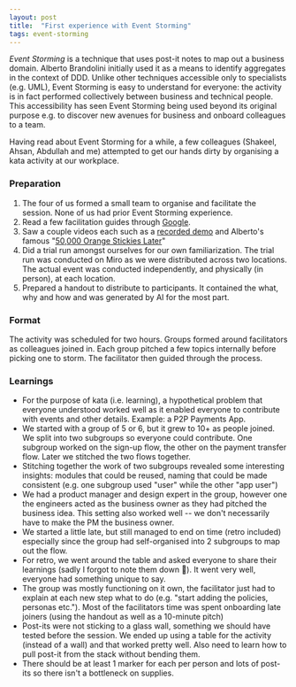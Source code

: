 ```yaml
---
layout: post
title:  "First experience with Event Storming"
tags: event-storming
---
```

_Event Storming_ is a technique that uses post-it notes to map out a business domain.
Alberto Brandolini initially used it as a means to identify aggregates in the context of DDD.
Unlike other techniques accessible only to specialists (e.g. UML),
Event Storming is easy to understand for everyone: the activity is in fact performed collectively between business and technical people.
This accessibility has seen Event Storming being used beyond its original purpose
e.g. to discover new avenues for business and onboard colleagues to a team.

Having read about Event Storming for a while, a few colleagues (Shakeel, Ahsan, Abdullah and me)
attempted to get our hands dirty by organising a kata activity at our workplace.

### Preparation
1. The four of us formed a small team to organise and facilitate the session. None of us had prior Event Storming experience.
2. Read a few facilitation guides through [Google](https://www.google.com/search?q=event+storming+facilitation+guide).
3. Saw a couple videos each such as a [recorded demo](https://youtu.be/xVSaDdj3PVE) and Alberto's famous "[50,000 Orange Stickies Later](https://youtu.be/1i6QYvYhlYQ)"
4. Did a trial run amongst ourselves for our own familiarization. The trial run was conducted on Miro as we were distributed across two locations. The actual event was conducted independently, and physically (in person), at each location.
5. Prepared a handout to distribute to participants. It contained the what, why and how and was generated by AI for the most part.

### Format
The activity was scheduled for two hours. Groups formed around facilitators as
colleagues joined in. Each group pitched a few topics internally before picking
one to storm. The facilitator then guided through the process.

### Learnings
- For the purpose of kata (i.e. learning), a hypothetical problem that everyone understood worked well as it enabled everyone to contribute with events and other details. Example: a P2P Payments App.
- We started with a group of 5 or 6, but it grew to 10+ as people joined. We split into two subgroups so everyone could contribute. One subgroup worked on the sign-up flow, the other on the payment transfer flow. Later we stitched the two flows together.
- Stitching together the work of two subgroups revealed some interesting insights: modules that could be reused, naming that could be made consistent (e.g. one subgroup used "user" while the other "app user")
- We had a product manager and design expert in the group, however one the engineers acted as the business owner as they had pitched the business idea. This setting also worked well -- we don't necessarily have to make the PM the business owner.
- We started a little late, but still managed to end on time (retro included) especially since the group had self-organised into 2 subgroups to map out the flow.
- For retro, we went around the table and asked everyone to share their learnings (sadly I forgot to note them down :see_no_evil:). It went very well, everyone had something unique to say.
- The group was mostly functioning on it own, the facilitator just had to explain at each new step what to do (e.g. "start adding the policies, personas etc."). Most of the facilitators time was spent onboarding late joiners (using the handout as well as a 10-minute pitch)
- Post-its were not sticking to a glass wall, something we should have tested before the session. We ended up using a table for the activity (instead of a wall) and that worked pretty well. Also need to learn how to pull post-it from the stack without bending them.
- There should be at least 1 marker for each per person and lots of post-its so there isn't a bottleneck on supplies.
